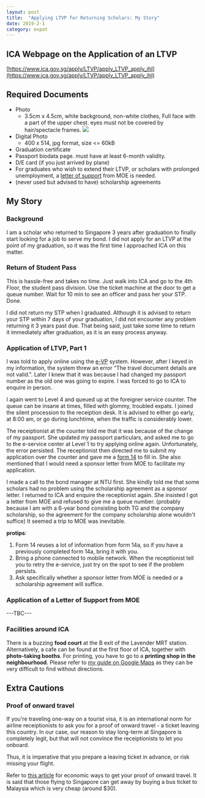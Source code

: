 ```yaml
---
layout: post
title:  "Applying LTVP for Returning Scholars: My Story"
date: 2019-2-1
category: expat
---
```

## ICA Webpage on the Application of an LTVP
[https://www.ica.gov.sg/apply/LTVP/apply_LTVP_apply_ihl](https://www.ica.gov.sg/apply/LTVP/apply_LTVP_apply_ihl)

## Required Documents
* Photo
  * 3.5cm x 4.5cm, white background, non-white clothes, Full face with a part of the upper chest. eyes must not be covered by hair/spectacle frames. 
  ![](/organizedchaos/public/portrait.png)
* Digital Photo
  * 400 x 514, jpg format, size <= 60kB
* Graduation certificate
* Passport biodata page. must have at least 6-month validity.
* D/E card (if you just arrived by plane)
* For graduates who wish to extend their LTVP, or scholars with prolonged unemployment, a [letter of support](https://tgonline.moe.gov.sg/docs/F-UnemploymentAndLTVP%20Extension.pdf) from MOE is needed.
* (never used but advised to have) scholarship agreements

## My Story

### Background
I am a scholar who returned to Singapore 3 years after graduation to finally start looking for a job to serve my bond. I did not apply for an LTVP at the point of my graduation, so it was the first time I approached ICA on this matter.

### Return of Student Pass
This is hassle-free and takes no time. Just walk into ICA and go to the 4th Floor, the student pass division. Use the ticket machine at the door to get a queue number. Wait for 10 min to see an officer and pass her your STP. Done.

I did not return my STP when I graduated. Although it is advised to return your STP within 7 days of your graduation, I did not encounter any problem returning it 3 years past due. That being said, just take some time to return it immediately after graduation, as it is an easy process anyway.

### Application of LTVP, Part 1
I was told to apply online using the [e-VP](https://eservices.ica.gov.sg/esvclandingpage/evp) system. However, after I keyed in my information, the system threw an error "The travel document details are not valid.". Later I knew that it was because I had changed my passport number as the old one was going to expire. I was forced to go to ICA to enquire in person.

I again went to Level 4 and queued up at the foreigner service counter. The queue can be insane at times, filled with glommy, troubled expats. I joined the silent procession to the receiption desk. It is advised to either go early, at 8:00 am, or go during lunchtime, when the traffic is considerably lower.

The receiptionist at the counter told me that it was because of the change of my passport. She updated my passport particulars, and asked me to go to the e-service center at Level 1 to try applying online again. Unfortunately, the error persisted. The receptionist then directed me to submit my application over the counter and gave me a [form 14](https://www.ica.gov.sg/cms/files/forms/Form14.pdf) to fill in. She also mentioned that I would need a sponsor letter from MOE to facilitate my application.

I made a call to the bond manager at NTU first. She kindly told me that some scholars had no problem using the scholarship agreement as a sponsor letter. I returned to ICA and enquire the receptionist again. She insisted I got a letter from MOE and refused to give me a queue number. (probably because I am with a 6-year bond consisting both TG and the company scholarship, so the agreement for the company scholarship alone wouldn't suffice) It seemed a trip to MOE was inevitable.

__protips__: 
1. Form 14 reuses a lot of information from form 14a, so if you have a previously completed form 14a, bring it with you. 
2. Bring a phone connected to mobile network. When the receptionist tell you to retry the e-service, just try on the spot to see if the problem persists. 
3. Ask specifically whether a sponsor letter from MOE is needed or a scholarship agreement will suffice. 


### Application of a Letter of Support from MOE
---TBC---

### Facilities around ICA
There is a buzzing **food court** at the B exit of the Lavender MRT station. Alternatively, a cafe can be found at the first floor of ICA, together with **photo-taking booths**. For printing, you have to go to a **printing shop in the neighbourhood**. Please refer to [my guide on Google Maps](https://goo.gl/maps/484idruqves) as they can be very difficult to find without directions.

## Extra Cautions
### Proof of onward travel
If you're traveling one-way on a tourist visa, it is an international norm for airline receiptionists to ask you for a proof of onward travel - a ticket leaving this country. In our case, our reason to stay long-term at Singapore is completely legit, but that will not convince the receiptionists to let you onboard. 

Thus, it is imperative that you prepare a leaving ticket in advance, or risk missing your flight.

Refer to [this article](https://expertvagabond.com/proof-of-onward-travel/) for economic ways to get your proof of onward travel. It is said that those flying to Singapore can get away by buying a bus ticket to Malaysia which is very cheap (around $30).
